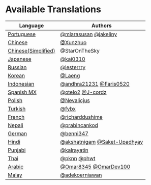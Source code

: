 # Available Translations

| Language                        | Authors                                 |
|---------------------------------|-----------------------------------------|
| [Portuguese](https://bit.ly/3LI8kAc)     | [@mlarasusan](https://github.com/mlarasusan) [@jakeliny](https://github.com/jakeliny)                |
| [Chinese](https://bit.ly/3kE3Ezc)        | [@Xunzhuo](https://github.com/Xunzhuo)                                                               |
| [Chinese(Simplified)](./README.zh-CN.md) | @StarOnTheSky                                                                                        |
| [Japanese](https://bit.ly/38TCVfm)       | [@kai0310](https://github.com/kai0310)                                                               |
| [Russian](https://bit.ly/3w7d7EL)        | [@lesterrry](https://github.com/lesterrry)                                                           |
| [Korean](https://bit.ly/3MS4owN)         | [@Laeng](https://github.com/Laeng)                                                                   |
| [Indonesian](https://bit.ly/3yeTRrI)     | [@andhra21231](https://github.com/andhra21231) [@Faris0520](https://github.com/Faris0520)            | 
| [Spanish MX](https://bit.ly/3wqpwUz)     | [@otelo2](https://github.com/otelo2) [@J-cordz](https://github.com/J-cordz)                          |
| [Polish](https://bit.ly/38c411k)         | [@Nevalicjus](https://github.com/Nevalicjus)                                                         | 
| [Turkish](./README.tr.md)                | [@fybx](https://github.com/fybx)                                                                     |                                                        
| [French](./README.fr.md)                 | [@richarddushime](https://github.com/richarddushime)                                                 |
| [Nepali](./README.np.md)                 | [@prabincankod](https://github.com/prabincankod)                                                     |
| [German](./README.de.md)                 | [@benni347](https://github.com/benni347)                                                             |
| [Hindi](./README.hi.md)                  | [@akshatnigam](https://github.com/akshatnigam) [@Saket-Upadhyay](https://github.com/Saket-Upadhyay)  |                    
| [Punjabi]()                              | [@kalrayatin](https://github.com/kalrayatin)                                                         |
| [Thai](./README.th.md)                   | [@pknn](https://github.com/pknn) [@phwt](https://github.com/phwt)                                    | 
| [Arabic](./README.ar.md)                 | [@Omar8345](https://github.com/Omar8345) [@OmarDev100](https://github.com/OmarDev100)                | 
| [Malay](./README.may.md)                 | [@adekoerniawan](https://github.com/adekoerniawan)                                                   |
